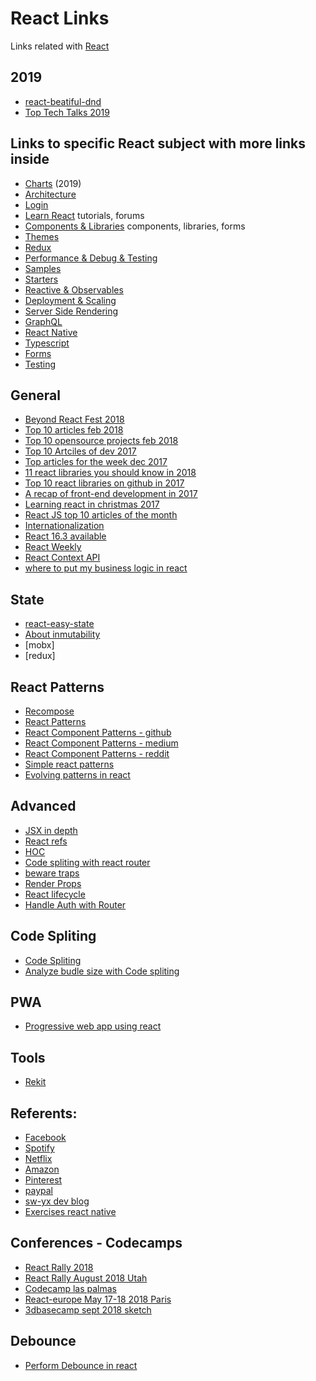 # React Links

Links related with [React](https://github.com/facebook/react.git)

## 2019
 - [react-beatiful-dnd](https://github.com/atlassian/react-beautiful-dnd)
 - [Top Tech Talks 2019](https://www.reddit.com/r/reactjs/comments/eay5cg/my_top_react_techtalks_of_2019/)

## Links to specific React subject with more links inside
- [Charts](docs/CHARTS.md) (2019)
- [Architecture](docs/ARCHITECTURE.md)
- [Login](docs/LOGIN.md)
- [Learn React](docs/LEARN.md) tutorials, forums
- [Components & Libraries](docs/LIBS.md) components, libraries, forms
- [Themes](docs/THEMES.md)
- [Redux](docs/REDUX.md)
- [Performance & Debug & Testing](docs/PERFORMANCE.md)
- [Samples](docs/SAMPLES.md)
- [Starters](docs/STARTER.md)
- [Reactive & Observables](docs/REACTIVE.md)
- [Deployment & Scaling](docs/DEPLOY.md)
- [Server Side Rendering](docs/SSR.md)
- [GraphQL](docs/GRAPHQL.md)
- [React Native](docs/NATIVE.md)
- [Typescript](docs/TYPESCRIPT.md)
- [Forms](docs/FORMS.md)
- [Testing](docs/TESTING.md)

## General
- [Beyond React Fest 2018](https://inside.edited.com/beyond-react-fest-18-b201cddf564d)
- [Top 10 articles feb 2018](https://medium.mybridge.co/react-js-top-10-articles-for-the-past-month-v-feb-2018-78e4d700b900)
- [Top 10 opensource projects feb 2018](https://medium.mybridge.co/react-js-top-10-open-source-projects-v-feb-2018-655463e4d1a8)
- [Top 10 Artciles of dev 2017](https://medium.mybridge.co/react-js-top-10-articles-for-the-past-month-v-dec-2017-4277163e56ff)
- [Top articles for the week dec 2017](https://levelup.gitconnected.com/top-programming-articles-of-the-week-c8d4f086427)
- [11 react libraries you should know in 2018](https://blog.bitsrc.io/11-react-component-libraries-you-should-know-178eb1dd6aa4)
- [Top 10 react libraries on github in 2017](https://hackernoon.com/top-10-react-libraries-on-github-ebf730e7ac25)
- [A recap of front-end development in 2017](https://levelup.gitconnected.com/a-recap-of-front-end-development-in-2017-7072ce99e727)
- [Learning react in christmas 2017](https://react.christmas/)
- [React JS top 10 articles of the month](https://medium.mybridge.co/)
- [Internationalization](https://www.smashingmagazine.com/2017/01/internationalizing-react-apps/)
- [React 16.3 available](https://www.reddit.com/r/reactjs/comments/7uur43/react_163_alpha_available_on_npm/)
- [React Weekly](https://medium.com/@DigitalWebHero/react-weekly-1-3db73a3ed11c)
- [React Context API](https://blog.logrocket.com/how-and-when-to-use-reacts-new-context-api-b584e41b2704) 
- [where to put my business logic in react](https://medium.com/@jeffbski/where-do-i-put-my-business-logic-in-a-react-redux-application-9253ef91ce1)

## State
- [react-easy-state](https://github.com/solkimicreb/react-easy-state)
- [About inmutability](https://medium.com/pro-react/a-brief-talk-about-immutability-and-react-s-helpers-70919ab8ae7c)
- [mobx]
- [redux]

## React Patterns
- [Recompose](https://github.com/acdlite/recompose)
- [React Patterns](https://reddit.com/r/reactjs/comments/7bq6yr/learn_standard_react_coding_patterns_really/)
- [React Component Patterns - github](https://github.com/markerikson/react-redux-links/blob/master/react-component-patterns.md)
- [React Component Patterns - medium](https://medium.com/gitconnected/react-component-patterns-ab1f09be2c82)
- [React Component Patterns - reddit](https://www.reddit.com/r/reactjs/comments/793q0m/react_component_patterns_stateful_x_stateless/)
- [Simple react patterns](http://lucasmreis.github.io/blog/simple-react-patterns/)
- [Evolving patterns in react](https://medium.freecodecamp.org/evolving-patterns-in-react-116140e5fe8f)

## Advanced
- [JSX in depth](https://reactjs.org/docs/jsx-in-depth.html)
- [React refs](https://hackernoon.com/refs-in-react-all-you-need-to-know-fb9c9e2aeb81)
- [HOC](https://reactjs.org/docs/higher-order-components.html)
- [Code spliting with react router](https://tylermcginnis.com/react-router-code-splitting/)
- [beware traps](http://blog.theodo.fr/2018/01/react-html-beware-traps/)
- [Render Props](https://reactjs.org/docs/render-props.html)
- [React lifecycle](https://codeburst.io/how-to-use-react-lifecycle-methods-ddc79699b34e)
- [Handle Auth with Router](https://tylermcginnis.com/react-router-protected-routes-authentication/)

## Code Spliting
- [Code Spliting](https://medium.com/front-end-hacking/code-splitting-redux-reducers-4073db30c72e)
- [Analyze budle size with Code spliting](https://medium.freecodecamp.org/analyzing-the-bundle-size-code-splitting-in-create-react-app-9238e96a5b26)

## PWA
- [Progressive web app using react](https://www.zeolearn.com/blogs/build-a-progressive-web-app-using-react)

## Tools
- [Rekit](https://medium.com/@nate_wang/introducing-rekit-studio-a-real-ide-for-react-and-redux-development-baf0c99cb542)

## Referents:
- [Facebook]()
- [Spotify](https://github.com/spotify?page=2)
- [Netflix]()
- [Amazon](https://github.com/Semantic-Org/Semantic-UI-React)
- [Pinterest](https://reddit.com/r/reactjs/comments/7ahzxp/how_pinterest_switched_their_template_rendering/)
- [paypal]()
- [sw-yx dev blog](https://sw-yx.github.io)
- [Exercises react native](https://github.com/rodrigoelp)
 
## Conferences - Codecamps
- [React Rally 2018](https://ti.to/trace-events/react-rally-2018/with/6hcei4yq6gu)
- [React Rally August 2018 Utah](https://speak.reactrally.com/events/react-rally-2018?t=1&cn=ZmxleGlibGVfcmVjc18y&refsrc=email&iid=1030c53061c543248eef1e9ae1f91ffb&uid=293590089&nid=244+281088008)
- [Codecamp las palmas](https://www.reddit.com/r/reactjs/comments/7w5h8g/if_you_want_to_get_up_to_speed_with_react_we_are/)
- [React-europe May 17-18 2018 Paris](https://twitter.com/ReactEurope)
- [3dbasecamp sept 2018 sketch](https://3dbasecamp.sketchup.com/program?mkt_tok=eyJpIjoiWkdJMU9XTm1aREZqWTJFMSIsInQiOiJJTU1LUEIxdXl6TG5yXC8rdHlINGZpSVQrdkVxa1FLVW1LU1J2TGxoVnEyUjN0Q3lZUnJaOE9zVWFkME1Bb29IK08ybUVEdmIwQlREYXVYYXl5eUZyenFuZTduSWlUYUlLR3dPWUg3bFZ5ODN1QnFGR01zVFwvRERod2pHRFVZd1ZJIn0%3D)

## Debounce
- [Perform Debounce in react](https://stackoverflow.com/questions/23123138/perform-debounce-in-react-js)